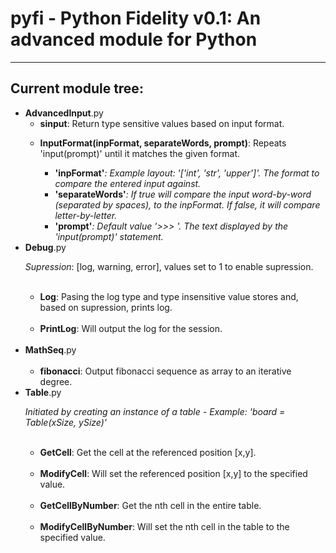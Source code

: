 <html>
<head>
</head>
<body>
<h1><b>pyfi</b> - Python Fidelity v0.1: An advanced module for Python</h1>
<hr>
<h2>Current module tree:</h2>
<ul>
<li><b>AdvancedInput</b>.py
  <ul>
  <li><b>sinput</b>: Return type sensitive values based on input format.</li>
  <p></p>
  <li><b>InputFormat(inpFormat, separateWords, prompt)</b>: Repeats 'input(prompt)' until it matches the given format.
  <p></p>
    <ul>
    <li><b>'inpFormat'</b><i>: Example layout: '['int', 'str', 'upper']'. The format to compare the entered input against.</i></li>
    <li><b>'separateWords'</b><i>: If true will compare the input word-by-word (separated by spaces), to the inpFormat. If false, it will compare letter-by-letter.</i></li>
    <li><b>'prompt'</b><i>: Default value '>>> '. The text displayed by the 'input(prompt)' statement.</i></li>
    </ul>
  </li>
  </ul>
<li><b>Debug</b>.py
  <p><i>Supression</i>: [log, warning, error], values set to 1 to enable supression.</p>
  <ul>
  <li><b>Log</b>: Pasing the log type and type insensitive value stores and, based on supression, prints log.</li>
  <li><b>PrintLog</b>: Will output the log for the session.</li>
  </ul>
</li>
<li><b>MathSeq</b>.py
  <ul>
  <li><b>fibonacci</b>: Output fibonacci sequence as array to an iterative degree.</li>
  </ul>
</li>
<li><b>Table</b>.py
  <p><i>Initiated by creating an instance of a table - Example: 'board = Table(xSize, ySize)'</i></p>
  <ul>
  <li><b>GetCell</b>: Get the cell at the referenced position [x,y].</li>
  <li><b>ModifyCell</b>: Will set the referenced position [x,y] to the specified value.</li>
  <li><b>GetCellByNumber</b>: Get the nth cell in the entire table. </li>
  <li><b>ModifyCellByNumber</b>: Will set the nth cell in the table to the specified value.</li>
  </ul>
</li>
</ul>
</body>
</html>
